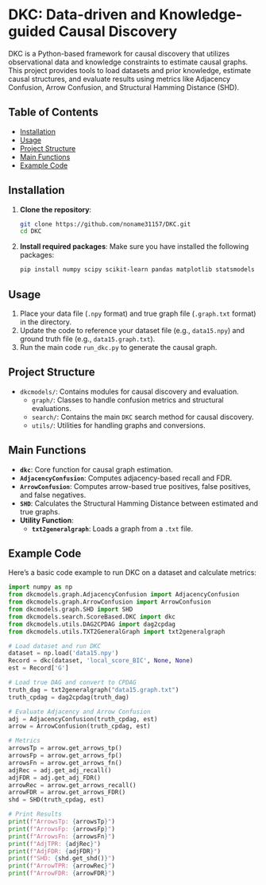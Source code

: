 # DKC: Data-driven and Knowledge-guided Causal Discovery

DKC is a Python-based framework for causal discovery that utilizes observational data and knowledge constraints to estimate causal graphs. This project provides tools to load datasets and prior knowledge, estimate causal structures, and evaluate results using metrics like Adjacency Confusion, Arrow Confusion, and Structural Hamming Distance (SHD).

## Table of Contents
- [Installation](#installation)
- [Usage](#usage)
- [Project Structure](#project-structure)
- [Main Functions](#main-functions)
- [Example Code](#example-code)

## Installation
1. **Clone the repository**:
    ```bash
    git clone https://github.com/noname31157/DKC.git
    cd DKC
    ```
2. **Install required packages**:
   Make sure you have installed the following packages:
    ```bash
    pip install numpy scipy scikit-learn pandas matplotlib statsmodels
    ```

## Usage

1. Place your data file (`.npy` format) and true graph file (`.graph.txt` format) in the directory.
2. Update the code to reference your dataset file (e.g., `data15.npy`) and ground truth file (e.g., `data15.graph.txt`).
3. Run the main code `run_dkc.py` to generate the causal graph.

## Project Structure

- `dkcmodels/`: Contains modules for causal discovery and evaluation.
  - `graph/`: Classes to handle confusion metrics and structural evaluations.
  - `search/`: Contains the main `DKC` search method for causal discovery.
  - `utils/`: Utilities for handling graphs and conversions.

## Main Functions

- **`dkc`**: Core function for causal graph estimation.
- **`AdjacencyConfusion`**: Computes adjacency-based recall and FDR.
- **`ArrowConfusion`**: Computes arrow-based true positives, false positives, and false negatives.
- **`SHD`**: Calculates the Structural Hamming Distance between estimated and true graphs.
- **Utility Function**:
  - **`txt2generalgraph`**: Loads a graph from a `.txt` file.

## Example Code

Here’s a basic code example to run DKC on a dataset and calculate metrics:

```python
import numpy as np
from dkcmodels.graph.AdjacencyConfusion import AdjacencyConfusion
from dkcmodels.graph.ArrowConfusion import ArrowConfusion
from dkcmodels.graph.SHD import SHD
from dkcmodels.search.ScoreBased.DKC import dkc
from dkcmodels.utils.DAG2CPDAG import dag2cpdag
from dkcmodels.utils.TXT2GeneralGraph import txt2generalgraph

# Load dataset and run DKC
dataset = np.load('data15.npy')
Record = dkc(dataset, 'local_score_BIC', None, None)
est = Record['G']

# Load true DAG and convert to CPDAG
truth_dag = txt2generalgraph("data15.graph.txt")
truth_cpdag = dag2cpdag(truth_dag)

# Evaluate Adjacency and Arrow Confusion
adj = AdjacencyConfusion(truth_cpdag, est)
arrow = ArrowConfusion(truth_cpdag, est)

# Metrics
arrowsTp = arrow.get_arrows_tp()
arrowsFp = arrow.get_arrows_fp()
arrowsFn = arrow.get_arrows_fn()
adjRec = adj.get_adj_recall()
adjFDR = adj.get_adj_FDR()
arrowRec = arrow.get_arrows_recall()
arrowFDR = arrow.get_arrows_FDR()
shd = SHD(truth_cpdag, est)

# Print Results
print(f"ArrowsTp: {arrowsTp}")
print(f"ArrowsFp: {arrowsFp}")
print(f"ArrowsFn: {arrowsFn}")
print(f"AdjTPR: {adjRec}")
print(f"AdjFDR: {adjFDR}")
print(f"SHD: {shd.get_shd()}")
print(f"ArrowTPR: {arrowRec}")
print(f"ArrowFDR: {arrowFDR}")
